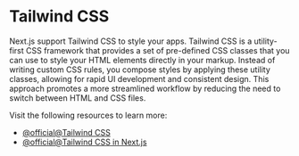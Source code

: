# Tailwind CSS

Next.js support Tailwind CSS to style your apps. Tailwind CSS is a utility-first CSS framework that provides a set of pre-defined CSS classes that you can use to style your HTML elements directly in your markup. Instead of writing custom CSS rules, you compose styles by applying these utility classes, allowing for rapid UI development and consistent design. This approach promotes a more streamlined workflow by reducing the need to switch between HTML and CSS files.

Visit the following resources to learn more:

- [@official@Tailwind CSS](https://tailwindcss.com/)
- [@official@Tailwind CSS in Next.js](https://nextjs.org/docs/app/getting-started/css#tailwind-css)